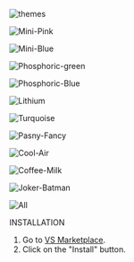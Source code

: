 ![themes](https://user-images.githubusercontent.com/14194924/142741314-1a367658-fb99-4ebb-beb4-d15e6ee3f859.png)

![Mini-Pink](https://user-images.githubusercontent.com/14194924/144244829-ca21ed24-a59b-4c58-bc4d-4d282113576a.png)

![Mini-Blue](https://user-images.githubusercontent.com/14194924/144206825-3d76e910-69ef-431e-8571-3e72d78c2d79.png)

![Phosphoric-green](https://user-images.githubusercontent.com/14194924/143615947-a796880a-9b2e-48cf-8c4e-f99812caf7f7.png)

![Phosphoric-Blue](https://user-images.githubusercontent.com/14194924/143615959-4605bded-9a21-4227-ab14-ecfd3cd3ce05.png)

![Lithium](https://user-images.githubusercontent.com/14194924/143580827-ed2ddc0d-f10e-497d-84c4-a881e6ff20b4.png)

![Turquoise](https://user-images.githubusercontent.com/14194924/143247797-111587bc-288d-4211-b850-03e1f7ae2206.png)

![Pasny-Fancy](https://user-images.githubusercontent.com/14194924/143217966-295dd384-cb72-4220-ac25-2b438430e958.png)

![Cool-Air](https://user-images.githubusercontent.com/14194924/142955628-a650c7a0-61f9-414d-8062-b5fa910cd31d.png)

![Coffee-Milk](https://user-images.githubusercontent.com/14194924/142740383-55c7adb0-5395-488d-8ddb-840bcabf2b68.png)

![Joker-Batman](https://user-images.githubusercontent.com/14194924/142764967-4722fc82-ce8e-496e-ae49-6dca1940ac1e.png)

![All](https://user-images.githubusercontent.com/14194924/142740738-5099d977-a269-4da6-b222-6c689e7bebb7.png)

INSTALLATION

1. Go to [VS Marketplace](https://marketplace.visualstudio.com/items?itemName=Vaporizer.vaporizer-dark).
2. Click on the "Install" button.


